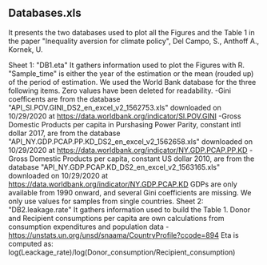 ## Databases.xls
It presents the two databases used to plot all the Figures and the Table 1 in the paper "Inequality aversion for climate policy", Del Campo, S., Anthoff A., Kornek, U.

Sheet 1: "DB1.eta"
It gathers information used to plot the Figures with R.
"Sample_time" is either the year of the estimation or the mean (rouded up) of the period of estimation.
We used the World Bank database for the three following items. Zero values have been deleted for readability.
-Gini coefficents are from the database "API_SI.POV.GINI_DS2_en_excel_v2_1562753.xls" downloaded on 10/29/2020 at https://data.worldbank.org/indicator/SI.POV.GINI
-Gross Domestic Products per capita in Purshasing Power Parity, constant intl dollar 2017, are from the database "API_NY.GDP.PCAP.PP.KD_DS2_en_excel_v2_1562658.xls"
 downloaded on 10/29/2020 at https://data.worldbank.org/indicator/NY.GDP.PCAP.PP.KD
-Gross Domestic Products per capita, constant US dollar 2010, are from the database "API_NY.GDP.PCAP.KD_DS2_en_excel_v2_1563165.xls" downloaded on 10/29/2020 at
 https://data.worldbank.org/indicator/NY.GDP.PCAP.KD
GDPs are only available from 1990 onward, and several Gini coefficients are missing. We only use values for samples from single countries.
Sheet 2: "DB2.leakage.rate"
It gathers information used to build the Table 1.
Donor and Recipient consumptions per capita are own calculations from consumption expenditures and population data - https://unstats.un.org/unsd/snaama/CountryProfile?ccode=894
Eta is computed as: log(Leackage_rate)/log(Donor_consumption/Recipient_consumption)
